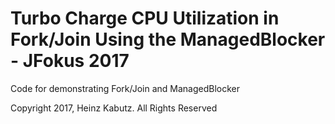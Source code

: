 Turbo Charge CPU Utilization in Fork/Join Using the ManagedBlocker - JFokus 2017
================================================================================

Code for demonstrating Fork/Join and ManagedBlocker

Copyright 2017, Heinz Kabutz.  All Rights Reserved
